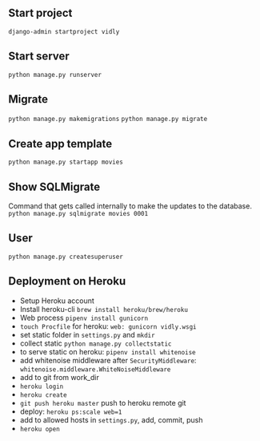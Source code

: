 ## Start project
`django-admin startproject vidly`

## Start server
`python manage.py runserver`

## Migrate
`python manage.py makemigrations`
`python manage.py migrate`

## Create app template
`python manage.py startapp movies`

## Show SQLMigrate
Command that gets called internally to make the updates to the database.
`python manage.py sqlmigrate movies 0001`

## User
`python manage.py createsuperuser`


## Deployment on Heroku
- Setup Heroku account
- Install heroku-cli `brew install heroku/brew/heroku`
- Web process `pipenv install gunicorn`
- `touch Procfile` for heroku: `web: gunicorn vidly.wsgi`
- set static folder in `settings.py` and `mkdir`
- collect static `python manage.py collectstatic`
- to serve static on heroku: `pipenv install whitenoise`
- add whitenoise middleware after `SecurityMiddleware`: `whitenoise.middleware.WhiteNoiseMiddleware`
- add to git from work_dir
- `heroku login`
- `heroku create`
- `git push heroku master` push to heroku remote git
- deploy: `heroku ps:scale web=1`
- add to allowed hosts in `settings.py`, add, commit, push
- `heroku open`
